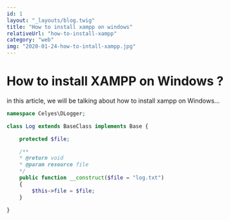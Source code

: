 ```yaml
---
id: 1
layout: "_layouts/blog.twig"
title: "How to install xampp on windows"
relativeUrl: "how-to-install-xampp"
category: "web"
img: "2020-01-24-how-to-intall-xampp.jpg"
---
```

# How to install XAMPP on Windows ?

in this article, we will be talking about how to install xampp on Windows...

```php
namespace Celyes\DLogger;

class Log extends BaseClass implements Base {

    protected $file;

    /**
    * @return void
    * @param resource file
    */
    public function __construct($file = "log.txt")
    {
        $this->file = $file;
    }

}

```